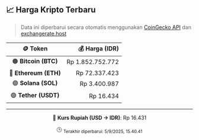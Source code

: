 

<!-- HARGA_KRIPTO -->
## 📈 Harga Kripto Terbaru

> Data ini diperbarui secara otomatis menggunakan [CoinGecko API](https://www.coingecko.com/) dan [exchangerate.host](https://exchangerate.host/)

<div align="center">

| 🪙 Token | 💰 Harga (IDR) |
|:------:|---------------:|
| 🟠 **Bitcoin (BTC)**   | Rp 1.852.752.772 |
| 🔵 **Ethereum (ETH)**  | Rp 72.337.423 |
| 🟣 **Solana (SOL)**    | Rp 3.400.987 |
| 🟢 **Tether (USDT)**   | Rp 16.434 |

---

💱 **Kurs Rupiah (USD → IDR)**: Rp 16.431

🕒 <sub>Terakhir diperbarui: 5/9/2025, 15.40.41</sub>

</div>
<!-- /HARGA_KRIPTO -->